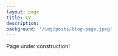 ```yaml
---
layout: page
title: CV
description:
background: '/img/posts/blog-page.jpeg'
---
```

Page under construction!
